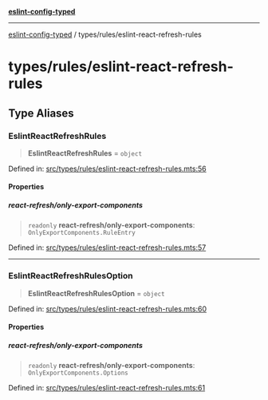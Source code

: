 [**eslint-config-typed**](../../README.md)

***

[eslint-config-typed](../../README.md) / types/rules/eslint-react-refresh-rules

# types/rules/eslint-react-refresh-rules

## Type Aliases

### EslintReactRefreshRules

> **EslintReactRefreshRules** = `object`

Defined in: [src/types/rules/eslint-react-refresh-rules.mts:56](https://github.com/noshiro-pf/eslint-config-typed/blob/main/src/types/rules/eslint-react-refresh-rules.mts#L56)

#### Properties

##### react-refresh/only-export-components

> `readonly` **react-refresh/only-export-components**: `OnlyExportComponents.RuleEntry`

Defined in: [src/types/rules/eslint-react-refresh-rules.mts:57](https://github.com/noshiro-pf/eslint-config-typed/blob/main/src/types/rules/eslint-react-refresh-rules.mts#L57)

***

### EslintReactRefreshRulesOption

> **EslintReactRefreshRulesOption** = `object`

Defined in: [src/types/rules/eslint-react-refresh-rules.mts:60](https://github.com/noshiro-pf/eslint-config-typed/blob/main/src/types/rules/eslint-react-refresh-rules.mts#L60)

#### Properties

##### react-refresh/only-export-components

> `readonly` **react-refresh/only-export-components**: `OnlyExportComponents.Options`

Defined in: [src/types/rules/eslint-react-refresh-rules.mts:61](https://github.com/noshiro-pf/eslint-config-typed/blob/main/src/types/rules/eslint-react-refresh-rules.mts#L61)
